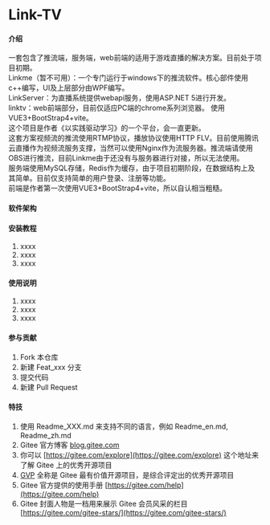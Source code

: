 # Link-TV

#### 介绍
一套包含了推流端，服务端，web前端的适用于游戏直播的解决方案。目前处于项目初期。  
Linkme（暂不可用）：一个专门运行于windows下的推流软件。核心部件使用c++编写，UI及上层部分由WPF编写。   
LinkServer：为直播系统提供webapi服务，使用ASP.NET 5进行开发。  
linktv：web前端部分，目前仅适应PC端的chrome系列浏览器。  使用VUE3+BootStrap4+vite。  
这个项目是作者《以实践驱动学习》的一个平台，会一直更新。  
  这套方案视频流的推流使用RTMP协议，播放协议使用HTTP FLV。目前使用腾讯云直播作为视频流服务支撑，当然可以使用Nginx作为流服务器。推流端请使用OBS进行推流，目前Linkme由于还没有与服务器进行对接，所以无法使用。  
  服务端使用MySQL存储，Redis作为缓存，由于项目初期阶段，在数据结构上及其简单。目前仅支持简单的用户登录、注册等功能。  
  前端是作者第一次使用VUE3+BootStrap4+vite，所以自认相当粗糙。
#### 软件架构


#### 安装教程

1.  xxxx
2.  xxxx
3.  xxxx

#### 使用说明

1.  xxxx
2.  xxxx
3.  xxxx

#### 参与贡献

1.  Fork 本仓库
2.  新建 Feat_xxx 分支
3.  提交代码
4.  新建 Pull Request


#### 特技

1.  使用 Readme\_XXX.md 来支持不同的语言，例如 Readme\_en.md, Readme\_zh.md
2.  Gitee 官方博客 [blog.gitee.com](https://blog.gitee.com)
3.  你可以 [https://gitee.com/explore](https://gitee.com/explore) 这个地址来了解 Gitee 上的优秀开源项目
4.  [GVP](https://gitee.com/gvp) 全称是 Gitee 最有价值开源项目，是综合评定出的优秀开源项目
5.  Gitee 官方提供的使用手册 [https://gitee.com/help](https://gitee.com/help)
6.  Gitee 封面人物是一档用来展示 Gitee 会员风采的栏目 [https://gitee.com/gitee-stars/](https://gitee.com/gitee-stars/)
